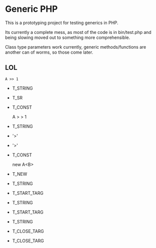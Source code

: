Generic PHP
===========

This is a prototyping project for testing generics in PHP.

Its currently a complete mess, as most of the code is in bin/test.php and being slowing moved out to something
more comprehensible.

Class type parameters work currently, generic methods/functions are another can of worms, so those come later.

LOL
---

    A >> 1  

- T_STRING
- T_SR
- T_CONST


    A > > 1  

- T_STRING
- '>'
- '>'
- T_CONST


    new A<B<C>>

- T_NEW
- T_STRING
- T_START_TARG
- T_STRING
- T_START_TARG
- T_STRING
- T_CLOSE_TARG
- T_CLOSE_TARG  
